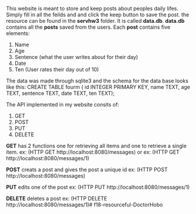 This website is meant to store and keep posts about peoples daily lifes. Simply fill in all the feilds and and click the keep button to save the post.
the resource can be found in the **servhw3** folder. It is called **data.db**.
**data.db** contains all the **posts** saved from the users. Each **post** contains five elements:
1. Name
2. Age
3. Sentence (what the user writes about for their day)
4. Date
5. Ten (User rates their day out of 10)

The data was made through sqlite3 and the schema for the data base looks like this:
<addr>
CREATE TABLE fourm (
id INTEGER PRIMARY KEY,
name TEXT,
age TEXT,
sentence TEXT,
date TEXT,
ten TEXT);
</addr>

The API implemented in my website consits of:
1. GET
2. POST
3. PUT
4. DELETE

**GET** has 2 functions one for retrieving all items and one to retrieve a single item.
ex: (HTTP GET http://localhost:8080/messages)
or
ex: (HTTP GET http://localhost:8080/messages/1)

**POST** creats a post and gives the post a unique id
ex: (HTTP POST http://localhost:8080/messages)

**PUT** edits one of the post
ex: (HTTP PUT http://localhost:8080/messages/1)

**DELETE** deletes a post
ex: (HTTP DELETE http://localhost:8080/messages/1)# f18-resourceful-DoctorHobo
